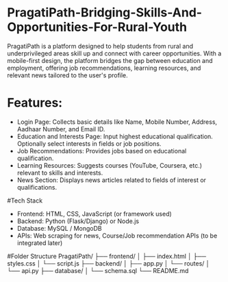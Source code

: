 # PragatiPath-Bridging-Skills-And-Opportunities-For-Rural-Youth
PragatiPath is a platform designed to help students from rural and underprivileged areas skill up and connect with career opportunities. With a mobile-first design, the platform bridges the gap between education and employment, offering job recommendations, learning resources, and relevant news tailored to the user's profile.
# Features:
- Login Page: 
Collects basic details like Name, Mobile Number, Address, Aadhaar Number, and Email ID.
- Education and Interests Page:
  Input highest educational qualification. 
Optionally select interests in fields or job positions.
- Job Recommendations: 
Provides jobs based on educational qualification.
- Learning Resources: 
Suggests courses (YouTube, Coursera, etc.) relevant to skills and interests.
- News Section: 
Displays news articles related to fields of interest or qualifications.

#Tech Stack
- Frontend: HTML, CSS, JavaScript (or framework used)
- Backend: Python (Flask/Django) or Node.js
- Database: MySQL / MongoDB
- APIs: Web scraping for news, Course/Job recommendation APIs (to be integrated later)

#Folder Structure
PragatiPath/
├── frontend/
│   ├── index.html
│   ├── styles.css
│   └── script.js
├── backend/
│   ├── app.py
│   └── routes/
│       └── api.py
├── database/
│   └── schema.sql
└── README.md
